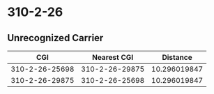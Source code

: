 # 310-2-26
## Unrecognized Carrier


| CGI | Nearest CGI | Distance |
|-----|-------------|----------|
| 310-2-26-25698 | 310-2-26-29875 | 10.296019847 |
| 310-2-26-29875 | 310-2-26-25698 | 10.296019847 |
